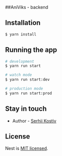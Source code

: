 ##AniViks - backend

<!-- ## Description

[Nest](https://github.com/nestjs/nest) framework TypeScript starter repository. -->

## Installation

```bash
$ yarn install
```

## Running the app

```bash
# development
$ yarn run start

# watch mode
$ yarn run start:dev

# production mode
$ yarn run start:prod
```

<!-- ## Test

```bash
# unit tests
$ yarn run test

# e2e tests
$ yarn run test:e2e

# test coverage
$ yarn run test:cov
``` -->


## Stay in touch

- Author - [Serhii Kostiv](https://kraiviks.github.io)

## License

Nest is [MIT licensed](LICENSE).
